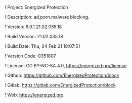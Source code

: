 ! Project: Energized Protection

! Description: ad.porn.malware blocking.

! Version: 6.0.1.21.02.035.18

! Build Version: 21.02.035.18

! Build Date: Thu, 04 Feb 21 18:07:51

! Version Code: 0351807

! License: CC BY-NC-SA 4.0, https://energized.pro/license

! Github: https://github.com/EnergizedProtection/block

! Gitlab: https://gitlab.com/EnergizedProtection/block


! Web: https://energized.pro
